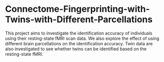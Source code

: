 # Connectome-Fingerprinting-with-Twins-with-Different-Parcellations
This project aims to investigate the identification accuracy of individuals using their resting-state fMRI scan data. We also explore the effect of using different brain parcellations on the identification accuracy. Twin data are also investigated to see whether twins can be identified based on the resting-state fMRI.
